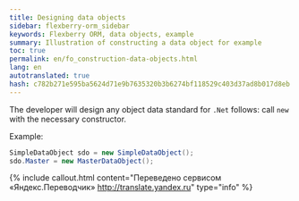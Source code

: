 ```yaml
--- 
title: Designing data objects 
sidebar: flexberry-orm_sidebar 
keywords: Flexberry ORM, data objects, example 
summary: Illustration of constructing a data object for example 
toc: true 
permalink: en/fo_construction-data-objects.html 
lang: en 
autotranslated: true 
hash: c782b271e595ba5624d71e9b7635320b3b6274bf118529c403d37ad8b017d8eb 
--- 
```


The developer will design any object data standard for `.Net` follows: call `new` with the necessary constructor. 

Example: 

```csharp
SimpleDataObject sdo = new SimpleDataObject();
sdo.Master = new MasterDataObject();
``` 



{% include callout.html content="Переведено сервисом «Яндекс.Переводчик» <http://translate.yandex.ru>" type="info" %}